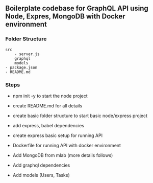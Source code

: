 ## Boilerplate codebase for GraphQL API using Node, Expres, MongoDB with Docker environment

### Folder Structure
``` 
src
    - server.js
    graphql
    models
- package.json
- README.md
```

### Steps
 - npm init -y to start the node project
 - create README.md for all details
 - create basic folder structure to start basic node/express project
 - add express, babel dependencies
 - create express basic setup for running API
 - Dockerfile for running API with docker environment

 - Add MongoDB from mlab (more details follows)
 - Add graphql dependencies
 - Add models (Users, Tasks)



